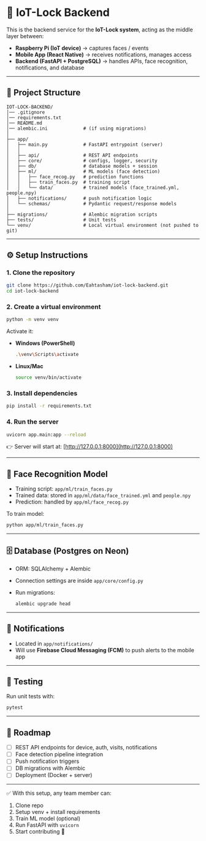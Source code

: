 # 🔐 IoT-Lock Backend

This is the backend service for the **IoT-Lock system**, acting as the middle layer between:

* **Raspberry Pi (IoT device)** → captures faces / events
* **Mobile App (React Native)** → receives notifications, manages access
* **Backend (FastAPI + PostgreSQL)** → handles APIs, face recognition, notifications, and database

---

## 📂 Project Structure

```
IOT-LOCK-BACKEND/
│── .gitignore
│── requirements.txt
│── README.md
│── alembic.ini             # (if using migrations)
│
├── app/
│   ├── main.py             # FastAPI entrypoint (server)
│   │
│   ├── api/                # REST API endpoints
│   ├── core/               # configs, logger, security
│   ├── db/                 # database models + session
│   ├── ml/                 # ML models (face detection)
│   │   ├── face_recog.py   # prediction functions
│   │   ├── train_faces.py  # training script
│   │   └── data/           # trained models (face_trained.yml, people.npy)
│   ├── notifications/      # push notification logic
│   └── schemas/            # Pydantic request/response models
│
├── migrations/             # Alembic migration scripts
├── tests/                  # Unit tests
└── venv/                   # Local virtual environment (not pushed to git)
```

---

## ⚙️ Setup Instructions

### 1. Clone the repository

```bash
git clone https://github.com/Eahtasham/iot-lock-backend.git
cd iot-lock-backend
```

### 2. Create a virtual environment

```bash
python -m venv venv
```

Activate it:

* **Windows (PowerShell)**

  ```bash
  .\venv\Scripts\activate
  ```
* **Linux/Mac**

  ```bash
  source venv/bin/activate
  ```

### 3. Install dependencies

```bash
pip install -r requirements.txt
```

### 4. Run the server

```bash
uvicorn app.main:app --reload
```

👉 Server will start at: [http://127.0.0.1:8000](http://127.0.0.1:8000)

---

## 📸 Face Recognition Model

* Training script: `app/ml/train_faces.py`
* Trained data: stored in `app/ml/data/face_trained.yml` and `people.npy`
* Prediction: handled by `app/ml/face_recog.py`

To train model:

```bash
python app/ml/train_faces.py
```

---

## 🗄 Database (Postgres on Neon)

* ORM: SQLAlchemy + Alembic
* Connection settings are inside `app/core/config.py`
* Run migrations:

  ```bash
  alembic upgrade head
  ```

---

## 📲 Notifications

* Located in `app/notifications/`
* Will use **Firebase Cloud Messaging (FCM)** to push alerts to the mobile app

---

## 🧪 Testing

Run unit tests with:

```bash
pytest
```

---

## 🚀 Roadmap

* [ ] REST API endpoints for device, auth, visits, notifications
* [ ] Face detection pipeline integration
* [ ] Push notification triggers
* [ ] DB migrations with Alembic
* [ ] Deployment (Docker + server)

---

✅ With this setup, any team member can:

1. Clone repo
2. Setup venv + install requirements
3. Train ML model (optional)
4. Run FastAPI with `uvicorn`
5. Start contributing 🚀
